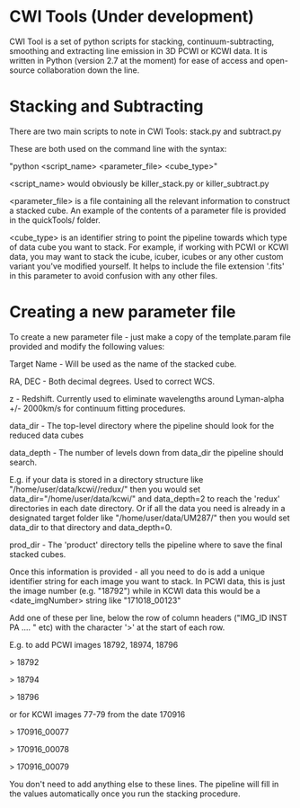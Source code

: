 # CWI Tools (Under development)

CWI Tool is a set of python scripts for stacking, continuum-subtracting, smoothing and extracting line emission in 3D PCWI or KCWI data. It is written in Python (version 2.7 at the moment) for ease of access and open-source collaboration down the line.

# Stacking and Subtracting

There are two main scripts to note in CWI Tools: stack.py and subtract.py

These are both used on the command line with the syntax:

"python <script_name> <parameter_file> <cube_type>"

<script_name> would obviously be killer_stack.py or killer_subtract.py

<parameter_file> is a file containing all the relevant information to construct a stacked cube. An example of the contents of a parameter file is provided in the quickTools/ folder.

<cube_type> is an identifier string to point the pipeline towards which type of data cube you want to stack. For example, if working with PCWI or KCWI data, you may want to stack the icube, icuber, icubes or any other custom variant you've modified yourself. It helps to include the file extension '.fits' in this parameter to avoid confusion with any other files. 


# Creating a new parameter file

To create a new parameter file - just make a copy of the template.param file provided and modify the following values:

Target Name - Will be used as the name of the stacked cube. 

RA, DEC - Both decimal degrees. Used to correct WCS.

z - Redshift. Currently used to eliminate wavelengths around Lyman-alpha +/- 2000km/s for continuum fitting procedures.

data_dir - The top-level directory where the pipeline should look for the reduced data cubes

data_depth  - The number of levels down from data_dir the pipeline should search. 

E.g. if your data is stored in a directory structure like "/home/user/data/kcwi/<date>/redux/" then you would set data_dir="/home/user/data/kcwi/" and data_depth=2 to reach the 'redux' directories in each date directory. Or if all the data you need is already in a designated target folder like "/home/user/data/UM287/" then you would set data_dir to that directory and data_depth=0.

prod_dir - The 'product' directory tells the pipeline where to save the final stacked cubes.

Once this information is provided - all you need to do is add a unique identifier string for each image you want to stack. In PCWI data, this is just the image number (e.g. "18792") while in KCWI data this would be a <date_imgNumber> string like "171018_00123"

Add one of these per line, below the row of column headers ("IMG_ID   INST    PA .... " etc) with the character '>' at the start of each row.

E.g. to add PCWI images 18792, 18974, 18796

\>   18792

\>   18794

\>   18796

or for KCWI images 77-79 from the date 170916

\>   170916_00077

\>   170916_00078

\>   170916_00079

You don't need to add anything else to these lines. The pipeline will fill in the values automatically once you run the stacking procedure.



